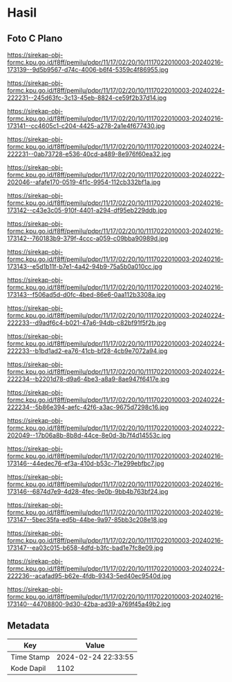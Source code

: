 # Hasil

## Foto C Plano

https://sirekap-obj-formc.kpu.go.id/f8ff/pemilu/pdpr/11/17/02/20/10/1117022010003-20240216-173139--9d5b9567-d74c-4006-b6f4-5359c4f86955.jpg

https://sirekap-obj-formc.kpu.go.id/f8ff/pemilu/pdpr/11/17/02/20/10/1117022010003-20240224-222231--245d63fc-3c13-45eb-8824-ce59f2b37d14.jpg

https://sirekap-obj-formc.kpu.go.id/f8ff/pemilu/pdpr/11/17/02/20/10/1117022010003-20240216-173141--cc4605c1-c204-4425-a278-2a1e4f677430.jpg

https://sirekap-obj-formc.kpu.go.id/f8ff/pemilu/pdpr/11/17/02/20/10/1117022010003-20240224-222231--0ab73728-e536-40cd-a489-8e976f60ea32.jpg

https://sirekap-obj-formc.kpu.go.id/f8ff/pemilu/pdpr/11/17/02/20/10/1117022010003-20240222-202046--afafe170-0519-4f1c-9954-112cb332bf1a.jpg

https://sirekap-obj-formc.kpu.go.id/f8ff/pemilu/pdpr/11/17/02/20/10/1117022010003-20240216-173142--c43e3c05-910f-4401-a294-df95eb229ddb.jpg

https://sirekap-obj-formc.kpu.go.id/f8ff/pemilu/pdpr/11/17/02/20/10/1117022010003-20240216-173142--760183b9-379f-4ccc-a059-c09bba90989d.jpg

https://sirekap-obj-formc.kpu.go.id/f8ff/pemilu/pdpr/11/17/02/20/10/1117022010003-20240216-173143--e5d1b11f-b7e1-4a42-94b9-75a5b0a010cc.jpg

https://sirekap-obj-formc.kpu.go.id/f8ff/pemilu/pdpr/11/17/02/20/10/1117022010003-20240216-173143--f506ad5d-d0fc-4bed-86e6-0aa112b3308a.jpg

https://sirekap-obj-formc.kpu.go.id/f8ff/pemilu/pdpr/11/17/02/20/10/1117022010003-20240224-222233--d9adf6c4-b021-47a6-94db-c82bf91f5f2b.jpg

https://sirekap-obj-formc.kpu.go.id/f8ff/pemilu/pdpr/11/17/02/20/10/1117022010003-20240224-222233--b1bd1ad2-ea76-41cb-bf28-4cb9e7072a94.jpg

https://sirekap-obj-formc.kpu.go.id/f8ff/pemilu/pdpr/11/17/02/20/10/1117022010003-20240224-222234--b2201d78-d9a6-4be3-a8a9-8ae947f6417e.jpg

https://sirekap-obj-formc.kpu.go.id/f8ff/pemilu/pdpr/11/17/02/20/10/1117022010003-20240224-222234--5b86e394-aefc-42f6-a3ac-9675d7298c16.jpg

https://sirekap-obj-formc.kpu.go.id/f8ff/pemilu/pdpr/11/17/02/20/10/1117022010003-20240222-202049--17b06a8b-8b8d-44ce-8e0d-3b7f4d14553c.jpg

https://sirekap-obj-formc.kpu.go.id/f8ff/pemilu/pdpr/11/17/02/20/10/1117022010003-20240216-173146--44edec76-ef3a-410d-b53c-71e299ebfbc7.jpg

https://sirekap-obj-formc.kpu.go.id/f8ff/pemilu/pdpr/11/17/02/20/10/1117022010003-20240216-173146--6874d7e9-4d28-4fec-9e0b-9bb4b763bf24.jpg

https://sirekap-obj-formc.kpu.go.id/f8ff/pemilu/pdpr/11/17/02/20/10/1117022010003-20240216-173147--5bec35fa-ed5b-44be-9a97-85bb3c208e18.jpg

https://sirekap-obj-formc.kpu.go.id/f8ff/pemilu/pdpr/11/17/02/20/10/1117022010003-20240216-173147--ea03c015-b658-4dfd-b3fc-bad1e7fc8e09.jpg

https://sirekap-obj-formc.kpu.go.id/f8ff/pemilu/pdpr/11/17/02/20/10/1117022010003-20240224-222236--acafad95-b62e-4fdb-9343-5ed40ec9540d.jpg

https://sirekap-obj-formc.kpu.go.id/f8ff/pemilu/pdpr/11/17/02/20/10/1117022010003-20240216-173140--44708800-9d30-42ba-ad39-a769f45a49b2.jpg


## Metadata

| Key        | Value               |
| ---------- | ------------------- |
| Time Stamp | 2024-02-24 22:33:55 |
| Kode Dapil | 1102                |




